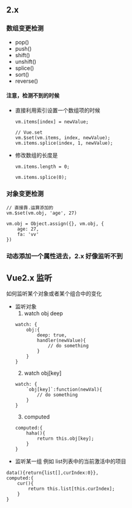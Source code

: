 
## 2.x

### 数组变更检测
-  pop()
-  push()
-  shift()
-  unshift()
-  splice()
-  sort()
-  reverse()

#### 注意，检测不到的时候
-  直接利用索引设置一个数组项的时候
    ```
    vm.items[index] = newValue;
    ```
    ```
    // Vue.set
    vm.$set(vm.items, index, newValue);
    vm.items.splice(index, 1, newValue);
    ```
-  修改数组的长度是
    ```
    vm.items.length = 0;
    ```
    ```
    vm.items.splice(0);
    ```

### 对象变更检测

```
// 直接靠.运算添加的
vm.$set(vm.obj, 'age', 27)

vm.obj = Object.assign({}, vm.obj, {
    age: 27,
    fa: 'vv'
})
```
### 动态添加一个属性进去，2.x 好像监听不到

## Vue2.x 监听
如何监听某个对象或者某个组合中的变化

-  监听对象
    1. watch obj deep
    ```
    watch: {
        obj:{
            deep: true,
            handler(newValue){
                // do something
            }
        }
    }
    ```
    2. watch obj[key]
    ```
    watch: {
        `obj[key]`:function(newVal){
            // do something
        }
    }
    ```
    3. computed 
    ```
    computed:{
        haha(){
            return this.obj[key];
        }
    }
    ```
-  监听某一组
例如 list列表中的当前激活中的项目
```
data(){return{list[],curIndex:0}},
computed:{
    cur(){
        return this.list[this.curIndex];
    }
}
```
